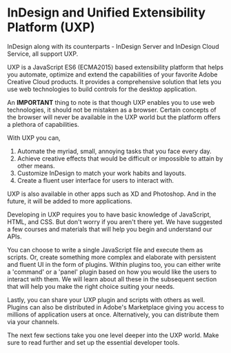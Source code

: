 # InDesign and Unified Extensibility Platform (UXP)

InDesign along with its counterparts - InDesign Server and InDesign Cloud Service, all support UXP. 

UXP is a JavaScript ES6 (ECMA2015) based extensibility platform that helps you automate, optimize and extend the capabilities of your favorite Adobe Creative Cloud products. It provides a comprehensive solution that lets you use web technologies to build controls for the desktop application.

<InlineAlert variant="info" slots="text"/>

An **IMPORTANT** thing to note is that though UXP enables you to use web technologies, it should not be mistaken as a browser. Certain concepts of the browser will never be available in the UXP world but the platform offers a plethora of capabilities.

With UXP you can, 
1. Automate the myriad, small, annoying tasks that you face every day.
2. Achieve creative effects that would be difficult or impossible to attain by other means.
3. Customize InDesign to match your work habits and layouts.
4. Create a fluent user interface for users to interact with.

UXP is also available in other apps such as XD and Photoshop. And in the future, it will be added to more applications.

Developing in UXP requires you to have basic knowledge of JavaScript, HTML, and CSS. But don't worry if you aren't there yet. We have suggested a few courses and materials that will help you begin and understand our APIs.

You can choose to write a single JavaScript file and execute them as scripts. Or, create something more complex and elaborate with persistent and fluent UI in the form of plugins. Within plugins too, you can either write a 'command' or a 'panel' plugin based on how you would like the users to interact with them. We will learn about all these in the subsequent section that will help you make the right choice suiting your needs.

Lastly, you can share your UXP plugin and scripts with others as well. Plugins can also be distributed in Adobe's Marketplace giving you access to millions of application users at once. Alternatively, you can distribute them via your channels. 

The next few sections take you one level deeper into the UXP world. Make sure to read further and set up the essential developer tools. 


